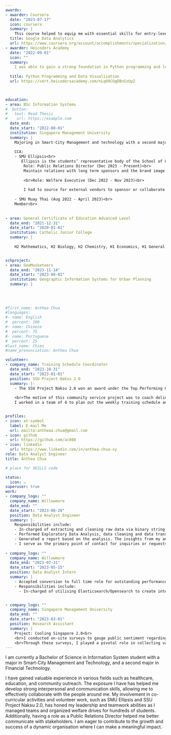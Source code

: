 ```yaml
---
awards:
- awarder: Coursera
  date: "2023-07-17"
  icon: coursera
  summary: |
    This course helped to equip me with essential skills for entry-level roles in data analytics. By the end, I gained proficiency in utilizing tools like spreadsheets, SQL, Tableau, and R. Through hands-on and practice-based assessments, I learned how to apply Exploratory Data Analysis methods, enabling me to prepare, process, analyze, and share data effectively for informed decision-making.
  title: Google Data Analytics
  url: https://www.coursera.org/account/accomplishments/specialization/certificate/6H5BRWFJRR8X
- awarder: Heicoders Academy
  date: "2022-09-01"
  icon: ""
  summary: 
    I was able to gain a strong foundation in Python programming and learned how to harness actionable insights from real world data. Using real world data, I learned how to built a tabular, graphical and geospatial visualisations using Python programming.
    
  title: Python Programming and Data Visualisation
  url: https://cert.heicodersacademy.com/nLqO9COgDBnSzUpZ


    
education:
- area: BSc Information Systems
#  button:
#   text: Read Thesis
#    url: https://example.com
  date_end: 
  date_start: "2022-08-01"
  institution: Singapore Management University
  summary: |
    Majoring in Smart-City Management and technology with a second major in Financial Technology
    
    CCA:
    - SMU Ellipsis<br>
       Ellipsis is the students’ representative body of the School of Computing and Information Systems (SCIS) at SMU<br><br>
        Role: Public Relations Director (Dec 2023 - Present)<br>
        Maintain relations with long term sponsors and the brand image of Ellipsis.<br> 
        
        <br>Role: Welfare Executive (Dec 2022 - Nov 2023)<br>
        
        I had to source for external vendors to sponsor or collaborate with us. Additionally, I was in charged of planning the Finals Welfare Drive. During my time in this role, I worked in a team of 5 to manage 43 Exco members and execute 4 welfare drives for a total of 1500 students. Moreover, I successfully sourced and secured 4 sponsorships.<br>
    
    - SMU Muay Thai (Aug 2022 - April 2023)<br>
    Member<br>
      
  
- area: General Certificate of Education Advanced Level
  date_end: "2021-12-31"
  date_start: "2020-01-01"
  institution: Catholic Junior College
  summary: |
    
    H2 Mathematics, H2 Biology, H2 Chemistry, H1 Economics, H1 General Paper, H1 Project Work, H1 Chinese


schproject:
- area: GeoMusketeers
  date_end: "2023-11-14"
  date_start: "2023-08-01"
  institution: Geographic Information Systems for Urban Planning
  summary: |
    
    
    
    
#first_name: Anthea Chua
#languages:
#- name: English
#  percent: 100
#- name: Chinese
#  percent: 75
#- name: Portuguese
#  percent: 25
#last_name: Chien
#name_pronunciation: Anthea Chua

volunteer:
- company_name: Training Schedule Coordinator
  date_end: "2023-10-31"
  date_start: "2023-01-01"
  position: SSU Project Naksu 2.0
  summary: |-
    - The SSU Project Naksu 2.0 won an award under the Top Performing Group Volunteers category<br>
    
    <br>The motive of this community service project was to coach delinquent youths about the art of Muay Thai, imparting the skills of being patient and controlling one's emotions and strength. This project also aimed to help troubled youths to learn how to voice out their emotions and help them make friends.<br>
    I worked in a team of 4 to plan out the weekly training schedule and lessons by incorporating life values for a class of 15 beneficiaries.


profiles:
- icon: at-symbol
  label: E-mail Me
  url: mailto:antheaa.chua@gmail.com
- icon: github
  url: https://github.com/ac080
- icon: linkedin
  url: https://www.linkedin.com/in/anthea-chua-xy
role: Data Analyst Engineer
title: Anthea Chua

# place for SKILLS code

status:
  icon: ☕️
superuser: true
work:
- company_logo: ""
  company_name: Willowmore
  date_end: ""
  date_start: "2023-08-28"
  position: Data Analyst Engineer
  summary: |-
    Responsibilities include:
    - In-charged of extracting and cleaning raw data via binary string conversion through SQL
    - Performed Exploratory Data Analysis, data cleaning and data transformation through the use of Python (Pandas)
    - Generated a report based on the analysis. The insights from my analysis played a pivotal role in revealing the underlying issues of the product, guiding the company in strategic decision-making and facilitating targeted improvements
    - I serve as the primary point of contact for inquiries or requests pertaining to data insights, ensuring a prompt and comprehensive response to meet the team's informational needs
  
- company_logo: ""
  company_name: Willowmore
  date_end: "2023-07-31"
  date_start: "2023-05-15"
  position: Data Analyst Intern
  summary: |
    - Accepted conversion to full time role for outstanding performance<br>
    - Responsibilities include:
      - In-charged of utilising Elasticsearch/Opensearch to create interactive data visualizations, playing a key role in facilitating the company's informed decision-making process


- company_logo: ""
  company_name: Singapore Management University
  date_end: ""
  date_start: "2023-03-01"
  position: Research Assistant
  summary: |
    Project: Cooling Singapore 2.0<br>
    <br>I conducted on-site surveys to gauge public sentiment regarding current thermal comfort levels. The primary objective was to gain insights into how individuals perceive the prevailing weather conditions and understand the potential impact of their environment on their overall comfort.<br>
    <br>Through these surveys, I played a pivotal role in collecting valuable data that informed our understanding of public attitudes towards their thermal comfort, contributing to strategic decision-making processes to become a climate resilient city.
---
```


I am currently a Bachelor of Science in Information System student with a major in Smart-City Management and Technology, and a second major in Financial Technology.

I have gained valuable experience in various fields such as healthcare, education, and community outreach. The exposure I have has helped me develop strong interpersonal and communication skills, allowing me to effectively collaborate with the people around me. My involvement in co-curricular activities and volunteer work, such as SMU Ellipsis and SSU Project Naksu 2.0, has honed my leadership and teamwork abilities as I managed teams and organized welfare drives for hundreds of students. Additionally, having a role as a Public Relations Director helped me better communicate with stakeholders. I am eager to contribute to the growth and success of a dynamic organisation where I can make a meaningful impact.
